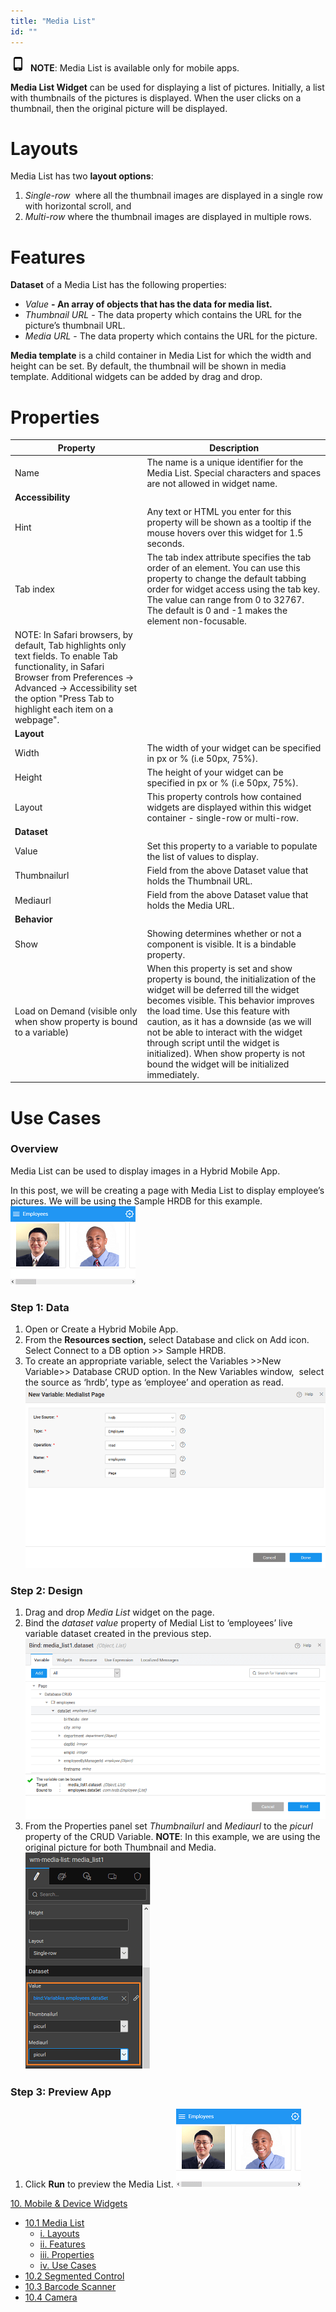 ```yaml
---
title: "Media List"
id: ""
---
```


![](../../../assets/phone.png)  **NOTE**: Media List is available only for mobile apps.

**Media List Widget** can be used for displaying a list of pictures. Initially, a list with thumbnails of the pictures is displayed. When the user clicks on a thumbnail, then the original picture will be displayed.

# Layouts

Media List has two **layout options**:

1. _Single-row_  where all the thumbnail images are displayed in a single row with horizontal scroll, and
2. _Multi-row_ where the thumbnail images are displayed in multiple rows.

# Features

**Dataset** of a Media List has the following properties:

- _Value_ **\- An array of objects that has the data for media list.**
- _Thumbnail URL_ - The data property which contains the URL for the picture’s thumbnail URL.
- _Media URL_ - The data property which contains the URL for the picture.

**Media template** is a child container in Media List for which the width and height can be set. By default, the thumbnail will be shown in media template. Additional widgets can be added by drag and drop.

# Properties

| **Property** | **Description** |
| --- | --- |
| Name | The name is a unique identifier for the Media List. Special characters and spaces are not allowed in widget name. |
| **Accessibility** |
| Hint | Any text or HTML you enter for this property will be shown as a tooltip if the mouse hovers over this widget for 1.5 seconds. |
| Tab index | The tab index attribute specifies the tab order of an element. You can use this property to change the default tabbing order for widget access using the tab key. The value can range from 0 to 32767. The default is 0 and -1 makes the element non-focusable.
NOTE: In Safari browsers, by default, Tab highlights only text fields. To enable Tab functionality, in Safari Browser from Preferences -> Advanced -> Accessibility set the option "Press Tab to highlight each item on a webpage". |
| **Layout** |
| Width | The width of your widget can be specified in px or % (i.e 50px, 75%). |
| Height | The height of your widget can be specified in px or % (i.e 50px, 75%). |
| Layout | This property controls how contained widgets are displayed within this widget container - single-row or multi-row. |
| **Dataset** |
| Value | Set this property to a variable to populate the list of values to display. |
| Thumbnailurl | Field from the above Dataset value that holds the Thumbnail URL. |
| Mediaurl | Field from the above Dataset value that holds the Media URL. |
| **Behavior** |
| Show | Showing determines whether or not a component is visible. It is a bindable property. |
| Load on Demand (visible only when show property is bound to a variable) | When this property is set and show property is bound, the initialization of the widget will be deferred till the widget becomes visible. This behavior improves the load time. Use this feature with caution, as it has a downside (as we will not be able to interact with the widget through script until the widget is initialized). When show property is not bound the widget will be initialized immediately. |

# Use Cases

### Overview

Media List can be used to display images in a Hybrid Mobile App.

In this post, we will be creating a page with Media List to display employee’s pictures. We will be using the Sample HRDB for this example. [![](../../../assets/medialist_run.png)](../../../assets/medialist_run.png)

### Step 1: Data

1. Open or Create a Hybrid Mobile App.
2. From the **Resources section,** select Database and click on Add icon. Select Connect to a DB option >> Sample HRDB.
3. To create an appropriate variable, select the Variables >>New Variable>> Database CRUD option. In the New Variables window,  select the source as ‘hrdb’, type as ‘employee’ and operation as read. [![](../../../assets/medialist_lv.png)](../../../assets/medialist_lv.png)

### Step 2: Design

1. Drag and drop _Media List_ widget on the page.
2. Bind the _dataset value_ property of Medial List to ‘employees’ live variable dataset created in the previous step. [![](../../../assets/medialist_bind.png)](../../../assets/medialist_bind.png)
3. From the Properties panel set _Thumbnailurl_ and _Mediaurl_ to the _picurl_ property of the CRUD Variable. **NOTE**: In this example, we are using the original picture for both Thumbnail and Media. [![](../../../assets/medialist_props.png)](../../../assets/medialist_props.png)

### Step 3: Preview App

1. Click **Run** to preview the Media List. [![](../../../assets/medialist_run.png)](../../../assets/medialist_run.png)

[10\. Mobile & Device Widgets](/learn/app-development/widgets/widget-library/#mobile)

- [10.1 Media List](/learn/app-development/widgets/mobile-widgets/media-list/)
    - [i. Layouts](#layouts)
    - [ii. Features](#features)
    - [iii. Properties](#properties)
    - [iv. Use Cases](#use-cases)
- [10.2 Segmented Control](/learn/app-development/widgets/mobile-widgets/segmented-control/)
- [10.3 Barcode Scanner](/learn/app-development/widgets/mobile-widgets/barcode-scanner/)
- [10.4 Camera](/learn/app-development/widgets/mobile-widgets/camera/)
